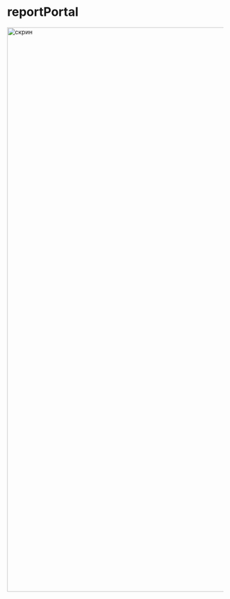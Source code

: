 # reportPortal
<img width="1313" alt="скрин" src="https://user-images.githubusercontent.com/102218840/176448453-49e7ed52-89f1-4c21-82ae-699f70dfdda7.png">
